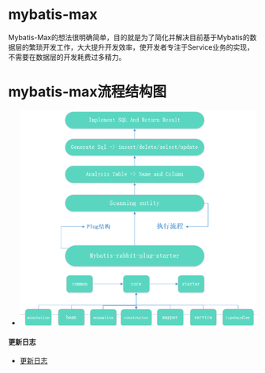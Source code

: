 # mybatis-max
Mybatis-Max的想法很明确简单，目的就是为了简化并解决目前基于Mybatis的数据层的繁琐开发工作，大大提升开发效率，使开发者专注于Service业务的实现，不需要在数据层的开发耗费过多精力。
# mybatis-max流程结构图
- ![mybatis-max-frame-structure.png](mybatis-max-frame-structure.png)
#### 更新日志
   - [更新日志](UpdateLog.md)
